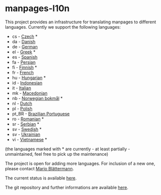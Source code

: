 # manpages-l10n

This project provides an infrastructure for translating manpages to different
languages. Currently we support the following languages:

*  cs - [Czech](https://salsa.debian.org/manpages-l10n-team/manpages-l10n/-/tree/master/po/cs) *
*  da - [Danish](https://salsa.debian.org/manpages-l10n-team/manpages-l10n/-/tree/master/po/da)
*  de - [German](https://salsa.debian.org/manpages-l10n-team/manpages-l10n/-/tree/master/po/de)
*  el - [Greek](https://salsa.debian.org/manpages-l10n-team/manpages-l10n/-/tree/master/po/el) *
*  es - [Spanish](https://salsa.debian.org/manpages-l10n-team/manpages-l10n/-/tree/master/po/es)
*  fa - [Persian](https://salsa.debian.org/manpages-l10n-team/manpages-l10n/-/tree/master/po/fa)
*  fi - [Finnish](https://salsa.debian.org/manpages-l10n-team/manpages-l10n/-/tree/master/po/fi) *
*  fr - [French](https://salsa.debian.org/manpages-l10n-team/manpages-l10n/-/tree/master/po/fr)
*  hu - [Hungarian](https://salsa.debian.org/manpages-l10n-team/manpages-l10n/-/tree/master/po/hu) *
*  id - [Indonesian](https://salsa.debian.org/manpages-l10n-team/manpages-l10n/-/tree/master/po/id)
*  it - [Italian](https://salsa.debian.org/manpages-l10n-team/manpages-l10n/-/tree/master/po/it)
*  mk - [Macedonian](https://salsa.debian.org/manpages-l10n-team/manpages-l10n/-/tree/master/po/mk)
*  nb - [Norwegian bokmål](https://salsa.debian.org/manpages-l10n-team/manpages-l10n/-/tree/master/po/nb) *
*  nl - [Dutch](https://salsa.debian.org/manpages-l10n-team/manpages-l10n/-/tree/master/po/nl)
*  pl - [Polish](https://salsa.debian.org/manpages-l10n-team/manpages-l10n/-/tree/master/po/pl)
*  pt_BR - [Brazilian Portuguese](https://salsa.debian.org/manpages-l10n-team/manpages-l10n/-/tree/master/po/pt_BR)
*  ro - [Romanian](https://salsa.debian.org/manpages-l10n-team/manpages-l10n/-/tree/master/po/ro) *
*  sr - [Serbian](https://salsa.debian.org/manpages-l10n-team/manpages-l10n/-/tree/master/po/sr) *
*  sv - [Swedish](https://salsa.debian.org/manpages-l10n-team/manpages-l10n/-/tree/master/po/sv) *
*  sv - [Ukrainian](https://salsa.debian.org/manpages-l10n-team/manpages-l10n/-/tree/master/po/uk)
*  vi - [Vietnamese](https://salsa.debian.org/manpages-l10n-team/manpages-l10n/-/tree/master/po/vi) *

(the languages marked with * are currently - at least partially - unmaintained,
feel free to pick up the maintenance)

The project is open for adding more languages. For inclusion of a new one,
please contact [Mario Blättermann](mailto:mario.blaettermann@gmail.com).

The current status is available [here](https://manpages-l10n-team.pages.debian.net/manpages-l10n/).

The git repository and further informations are available [here](https://salsa.debian.org/manpages-l10n-team/manpages-l10n).
